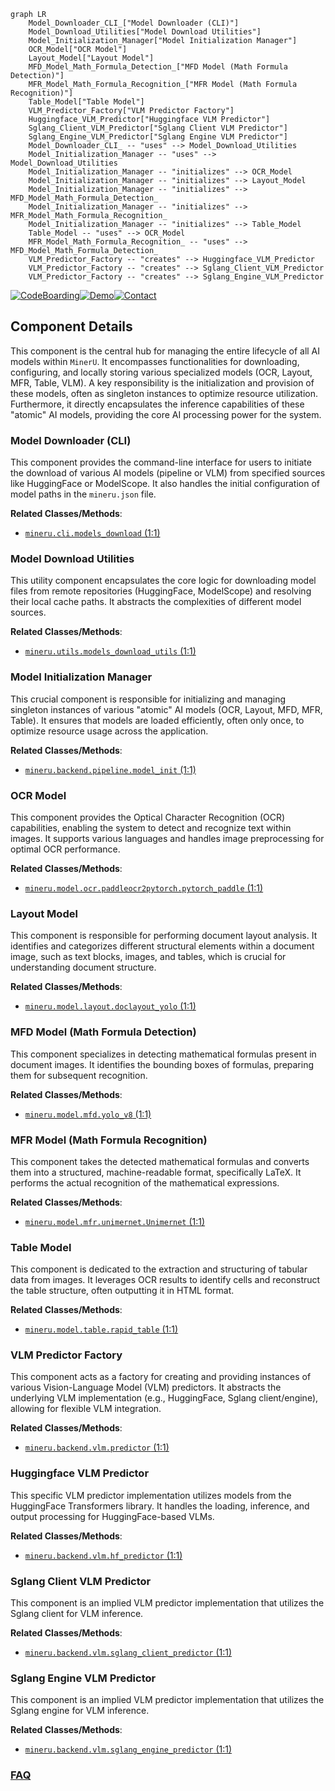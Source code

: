 ```mermaid
graph LR
    Model_Downloader_CLI_["Model Downloader (CLI)"]
    Model_Download_Utilities["Model Download Utilities"]
    Model_Initialization_Manager["Model Initialization Manager"]
    OCR_Model["OCR Model"]
    Layout_Model["Layout Model"]
    MFD_Model_Math_Formula_Detection_["MFD Model (Math Formula Detection)"]
    MFR_Model_Math_Formula_Recognition_["MFR Model (Math Formula Recognition)"]
    Table_Model["Table Model"]
    VLM_Predictor_Factory["VLM Predictor Factory"]
    Huggingface_VLM_Predictor["Huggingface VLM Predictor"]
    Sglang_Client_VLM_Predictor["Sglang Client VLM Predictor"]
    Sglang_Engine_VLM_Predictor["Sglang Engine VLM Predictor"]
    Model_Downloader_CLI_ -- "uses" --> Model_Download_Utilities
    Model_Initialization_Manager -- "uses" --> Model_Download_Utilities
    Model_Initialization_Manager -- "initializes" --> OCR_Model
    Model_Initialization_Manager -- "initializes" --> Layout_Model
    Model_Initialization_Manager -- "initializes" --> MFD_Model_Math_Formula_Detection_
    Model_Initialization_Manager -- "initializes" --> MFR_Model_Math_Formula_Recognition_
    Model_Initialization_Manager -- "initializes" --> Table_Model
    Table_Model -- "uses" --> OCR_Model
    MFR_Model_Math_Formula_Recognition_ -- "uses" --> MFD_Model_Math_Formula_Detection_
    VLM_Predictor_Factory -- "creates" --> Huggingface_VLM_Predictor
    VLM_Predictor_Factory -- "creates" --> Sglang_Client_VLM_Predictor
    VLM_Predictor_Factory -- "creates" --> Sglang_Engine_VLM_Predictor
```
[![CodeBoarding](https://img.shields.io/badge/Generated%20by-CodeBoarding-9cf?style=flat-square)](https://github.com/CodeBoarding/GeneratedOnBoardings)[![Demo](https://img.shields.io/badge/Try%20our-Demo-blue?style=flat-square)](https://www.codeboarding.org/demo)[![Contact](https://img.shields.io/badge/Contact%20us%20-%20contact@codeboarding.org-lightgrey?style=flat-square)](mailto:contact@codeboarding.org)

## Component Details

This component is the central hub for managing the entire lifecycle of all AI models within `MinerU`. It encompasses functionalities for downloading, configuring, and locally storing various specialized models (OCR, Layout, MFR, Table, VLM). A key responsibility is the initialization and provision of these models, often as singleton instances to optimize resource utilization. Furthermore, it directly encapsulates the inference capabilities of these "atomic" AI models, providing the core AI processing power for the system.

### Model Downloader (CLI)
This component provides the command-line interface for users to initiate the download of various AI models (pipeline or VLM) from specified sources like HuggingFace or ModelScope. It also handles the initial configuration of model paths in the `mineru.json` file.


**Related Classes/Methods**:

- <a href="https://github.com/opendatalab/MinerU/blob/master/mineru/cli/models_download.py#L1-L1" target="_blank" rel="noopener noreferrer">`mineru.cli.models_download` (1:1)</a>


### Model Download Utilities
This utility component encapsulates the core logic for downloading model files from remote repositories (HuggingFace, ModelScope) and resolving their local cache paths. It abstracts the complexities of different model sources.


**Related Classes/Methods**:

- <a href="https://github.com/opendatalab/MinerU/blob/master/mineru/utils/models_download_utils.py#L1-L1" target="_blank" rel="noopener noreferrer">`mineru.utils.models_download_utils` (1:1)</a>


### Model Initialization Manager
This crucial component is responsible for initializing and managing singleton instances of various "atomic" AI models (OCR, Layout, MFD, MFR, Table). It ensures that models are loaded efficiently, often only once, to optimize resource usage across the application.


**Related Classes/Methods**:

- <a href="https://github.com/opendatalab/MinerU/blob/master/mineru/backend/pipeline/model_init.py#L1-L1" target="_blank" rel="noopener noreferrer">`mineru.backend.pipeline.model_init` (1:1)</a>


### OCR Model
This component provides the Optical Character Recognition (OCR) capabilities, enabling the system to detect and recognize text within images. It supports various languages and handles image preprocessing for optimal OCR performance.


**Related Classes/Methods**:

- <a href="https://github.com/opendatalab/MinerU/blob/master/mineru/model/ocr/paddleocr2pytorch/pytorch_paddle.py#L1-L1" target="_blank" rel="noopener noreferrer">`mineru.model.ocr.paddleocr2pytorch.pytorch_paddle` (1:1)</a>


### Layout Model
This component is responsible for performing document layout analysis. It identifies and categorizes different structural elements within a document image, such as text blocks, images, and tables, which is crucial for understanding document structure.


**Related Classes/Methods**:

- <a href="https://github.com/opendatalab/MinerU/blob/master/mineru/model/layout/doclayout_yolo.py#L1-L1" target="_blank" rel="noopener noreferrer">`mineru.model.layout.doclayout_yolo` (1:1)</a>


### MFD Model (Math Formula Detection)
This component specializes in detecting mathematical formulas present in document images. It identifies the bounding boxes of formulas, preparing them for subsequent recognition.


**Related Classes/Methods**:

- <a href="https://github.com/opendatalab/MinerU/blob/master/mineru/model/mfd/yolo_v8.py#L1-L1" target="_blank" rel="noopener noreferrer">`mineru.model.mfd.yolo_v8` (1:1)</a>


### MFR Model (Math Formula Recognition)
This component takes the detected mathematical formulas and converts them into a structured, machine-readable format, specifically LaTeX. It performs the actual recognition of the mathematical expressions.


**Related Classes/Methods**:

- <a href="https://github.com/opendatalab/MinerU/blob/master/mineru/model/mfr/unimernet/Unimernet.py#L1-L1" target="_blank" rel="noopener noreferrer">`mineru.model.mfr.unimernet.Unimernet` (1:1)</a>


### Table Model
This component is dedicated to the extraction and structuring of tabular data from images. It leverages OCR results to identify cells and reconstruct the table structure, often outputting it in HTML format.


**Related Classes/Methods**:

- <a href="https://github.com/opendatalab/MinerU/blob/master/mineru/model/table/rapid_table.py#L1-L1" target="_blank" rel="noopener noreferrer">`mineru.model.table.rapid_table` (1:1)</a>


### VLM Predictor Factory
This component acts as a factory for creating and providing instances of various Vision-Language Model (VLM) predictors. It abstracts the underlying VLM implementation (e.g., HuggingFace, Sglang client/engine), allowing for flexible VLM integration.


**Related Classes/Methods**:

- <a href="https://github.com/opendatalab/MinerU/blob/master/mineru/backend/vlm/predictor.py#L1-L1" target="_blank" rel="noopener noreferrer">`mineru.backend.vlm.predictor` (1:1)</a>


### Huggingface VLM Predictor
This specific VLM predictor implementation utilizes models from the HuggingFace Transformers library. It handles the loading, inference, and output processing for HuggingFace-based VLMs.


**Related Classes/Methods**:

- <a href="https://github.com/opendatalab/MinerU/blob/master/mineru/backend/vlm/hf_predictor.py#L1-L1" target="_blank" rel="noopener noreferrer">`mineru.backend.vlm.hf_predictor` (1:1)</a>


### Sglang Client VLM Predictor
This component is an implied VLM predictor implementation that utilizes the Sglang client for VLM inference.


**Related Classes/Methods**:

- <a href="https://github.com/opendatalab/MinerU/blob/master/mineru/backend/vlm/sglang_client_predictor.py#L1-L1" target="_blank" rel="noopener noreferrer">`mineru.backend.vlm.sglang_client_predictor` (1:1)</a>


### Sglang Engine VLM Predictor
This component is an implied VLM predictor implementation that utilizes the Sglang engine for VLM inference.


**Related Classes/Methods**:

- <a href="https://github.com/opendatalab/MinerU/blob/master/mineru/backend/vlm/sglang_engine_predictor.py#L1-L1" target="_blank" rel="noopener noreferrer">`mineru.backend.vlm.sglang_engine_predictor` (1:1)</a>




### [FAQ](https://github.com/CodeBoarding/GeneratedOnBoardings/tree/main?tab=readme-ov-file#faq)